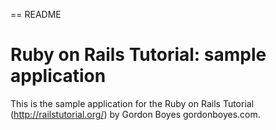 == README

# Ruby on Rails Tutorial: sample application

This is the sample application for
the Ruby on Rails Tutorial (http://railstutorial.org/)
by Gordon Boyes gordonboyes.com.
